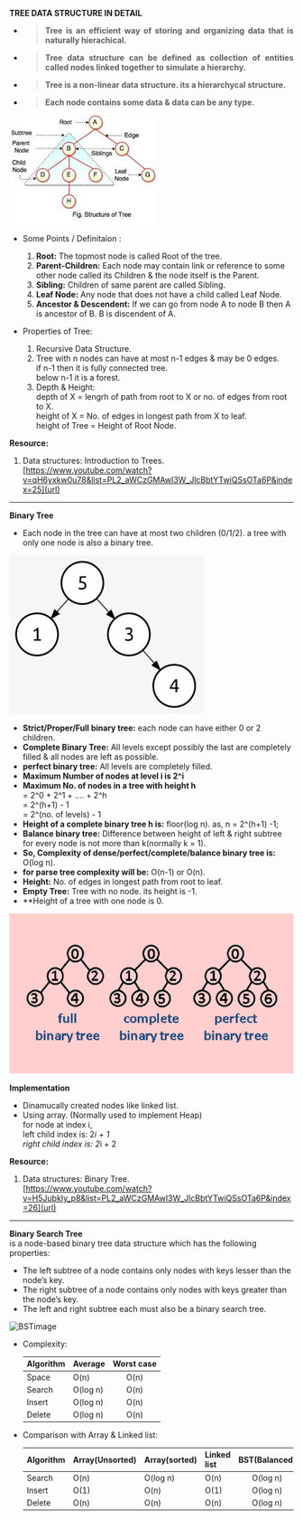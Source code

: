 **TREE DATA STRUCTURE IN DETAIL**

- >**<p align="justify">Tree is an efficient way of storing and organizing data that is naturally hierachical.<p/>**
- >**<p align="justify">Tree data structure can be defined as collection of entities called nodes linked together to simulate a hierarchy.<p/>**
- >**<p align="justify">Tree is a non-linear data structure. its a hierarchycal structure.<p/>**
- >**<p align="justify">Each node contains some data & data can be any type.<p/>**

![tree image](img/binary_tree.jpeg)

- Some Points / Definitaion : 
     1. **Root:** The topmost node is called Root of the tree.
     2. **Parent-Children:** Each node may contain link or reference to some other node called its Children & the node itself           is the Parent.
     3. **Sibling:** Children of same parent are called Sibling.
     4. **Leaf Node:** Any node that does not have a child called Leaf Node.
     5. **Ancestor & Descendent:** If we can go from node A to node B then A is ancestor of B. B is discendent of A.

- Properties of Tree:
     1. Recursive Data Structure.
     2. Tree with n nodes can have at most n-1 edges & may be 0 edges.
        <br>if n-1 then it is fully connected tree.
        <br>below n-1 it is a forest.
     3. Depth & Height:<br>
        depth of X = lengrh of path from root to X or no. of edges from root to X.<br>
        height of X = No. of edges in longest path from X to leaf.<br>
        height of Tree = Height of Root Node.
 
**Resource:**
1. Data structures: Introduction to Trees.<br/>
[https://www.youtube.com/watch?v=qH6yxkw0u78&list=PL2_aWCzGMAwI3W_JlcBbtYTwiQSsOTa6P&index=25](url)
-----------------------------------------------------------------------------------------------------------------------------
**Binary Tree**
- Each node in the tree can have at most two children (0/1/2). a tree with only one node is also a binary tree.

![normal binary tree](img/normal_binary_tree.png)

- **Strict/Proper/Full binary tree:** each node can have either 0 or 2 children.
- **Complete Binary Tree:** All levels except possibly the last are completely filled & all nodes are left as possible.
- **perfect binary tree:** All levels are completely filled.
- **Maximum Number of nodes at level i is 2^i**
- **Maximum No. of nodes in a tree with height h**<br> = 2^0 + 2^1 + .... + 2^h<br>
                                                   = 2^(h+1) - 1<br>
                                                   = 2^(no. of levels) - 1<br>
- **Height of a complete binary tree h is:** floor(log n).  as, n = 2^(h+1) -1;
- **Balance binary tree:** Difference between height of left & right subtree for every node is not more than k(normally k = 1).
- **So, Complexity of dense/perfect/complete/balance binary tree is:** O(log n).
- **for parse tree complexity will be:** O(n-1) or O(n).
- **Height:** No. of edges in longest path from root to leaf.
- **Empty Tree:** Tree with no node. its height is -1. 
- **Height of a tree with one node is 0.

![tree image](img/binary_tree_catagory.png)

**Implementation**
- Dinamucally created nodes like linked list.
- Using array. (Normally used to implement Heap)<br>
  for node at index i,<br>
  left child index is: 2*i + 1<br>
  right child index is: 2*i + 2

**Resource:**
1. Data structures: Binary Tree.<br/>
[https://www.youtube.com/watch?v=H5JubkIy_p8&list=PL2_aWCzGMAwI3W_JlcBbtYTwiQSsOTa6P&index=26](url)

---------------------------------------------------------------------------------------------------------------------------
**Binary Search Tree**
<br>is a node-based binary tree data structure which has the following properties:

- The left subtree of a node contains only nodes with keys lesser than the node’s key.
- The right subtree of a node contains only nodes with keys greater than the node’s key.
- The left and right subtree each must also be a binary search tree.

![BSTimage](img/BSTSearch.png)

- Complexity:

     |Algorithm|Average	|Worst case|
     |---------|:--------|:--------:|
     |Space    |O(n)	|O(n)      |
     |Search	|O(log n)	|O(n)      |
     |Insert	|O(log n)	|O(n)      |
     |Delete	|O(log n)	|O(n)      |
     
- Comparison with Array & Linked list:

     |Algorithm|Array(Unsorted)|Array(sorted)|Linked list|BST(Balanced)|
     |---------|:--------------|:------------|:----------|:-----------:|
     |Search	|O(n)	      |O(log n)     |O(n)       |O(log n)     |
     |Insert	|O(1)	      |O(n)         |O(1)       |O(log n)     |
     |Delete	|O(n)	      |O(n)         |O(n)       |O(log n)     |

